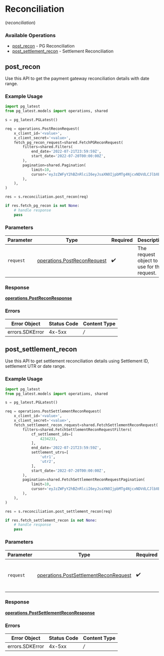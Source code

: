 # Reconciliation
(*reconciliation*)

### Available Operations

* [post_recon](#post_recon) - PG Reconciliation
* [post_settlement_recon](#post_settlement_recon) - Settlement Reconciliation

## post_recon

Use this API to get the payment gateway reconciliation details with date range.

### Example Usage

```python
import pg_latest
from pg_latest.models import operations, shared

s = pg_latest.PGLatest()

req = operations.PostReconRequest(
    x_client_id='<value>',
    x_client_secret='<value>',
    fetch_pg_recon_request=shared.FetchPGReconRequest(
        filters=shared.Filters(
            end_date='2022-07-21T23:59:59Z',
            start_date='2022-07-20T00:00:00Z',
        ),
        pagination=shared.Pagination(
            limit=10,
            cursor='eyJzZWFyY2hBZnRlciI6eyJsaXN0IjpbMTg4NjcxNDVdLCJlbXB0eSI6ZmFsc2V9LCJyZWNvbkFQSVR5cGUiOiJMRURHRVIifQ==',
        ),
    ),
)

res = s.reconciliation.post_recon(req)

if res.fetch_pg_recon is not None:
    # handle response
    pass
```

### Parameters

| Parameter                                                                  | Type                                                                       | Required                                                                   | Description                                                                |
| -------------------------------------------------------------------------- | -------------------------------------------------------------------------- | -------------------------------------------------------------------------- | -------------------------------------------------------------------------- |
| `request`                                                                  | [operations.PostReconRequest](../../models/operations/postreconrequest.md) | :heavy_check_mark:                                                         | The request object to use for the request.                                 |


### Response

**[operations.PostReconResponse](../../models/operations/postreconresponse.md)**
### Errors

| Error Object    | Status Code     | Content Type    |
| --------------- | --------------- | --------------- |
| errors.SDKError | 4x-5xx          | */*             |

## post_settlement_recon

Use this API to get settlement reconciliation details using Settlement ID, settlement UTR or date range.

### Example Usage

```python
import pg_latest
from pg_latest.models import operations, shared

s = pg_latest.PGLatest()

req = operations.PostSettlementReconRequest(
    x_client_id='<value>',
    x_client_secret='<value>',
    fetch_settlement_recon_request=shared.FetchSettlementReconRequest(
        filters=shared.FetchSettlementReconRequestFilters(
            cf_settlement_ids=[
                4234233,
            ],
            end_date='2022-07-21T23:59:59Z',
            settlement_utrs=[
                'utr1',
                'utr2',
            ],
            start_date='2022-07-20T00:00:00Z',
        ),
        pagination=shared.FetchSettlementReconRequestPagination(
            limit=10,
            cursor='eyJzZWFyY2hBZnRlciI6eyJsaXN0IjpbMTg4NjcxNDVdLCJlbXB0eSI6ZmFsc2V9LCJyZWNvbkFQSVR5cGUiOiJMRURHRVIifQ==',
        ),
    ),
)

res = s.reconciliation.post_settlement_recon(req)

if res.fetch_settlement_recon is not None:
    # handle response
    pass
```

### Parameters

| Parameter                                                                                      | Type                                                                                           | Required                                                                                       | Description                                                                                    |
| ---------------------------------------------------------------------------------------------- | ---------------------------------------------------------------------------------------------- | ---------------------------------------------------------------------------------------------- | ---------------------------------------------------------------------------------------------- |
| `request`                                                                                      | [operations.PostSettlementReconRequest](../../models/operations/postsettlementreconrequest.md) | :heavy_check_mark:                                                                             | The request object to use for the request.                                                     |


### Response

**[operations.PostSettlementReconResponse](../../models/operations/postsettlementreconresponse.md)**
### Errors

| Error Object    | Status Code     | Content Type    |
| --------------- | --------------- | --------------- |
| errors.SDKError | 4x-5xx          | */*             |
